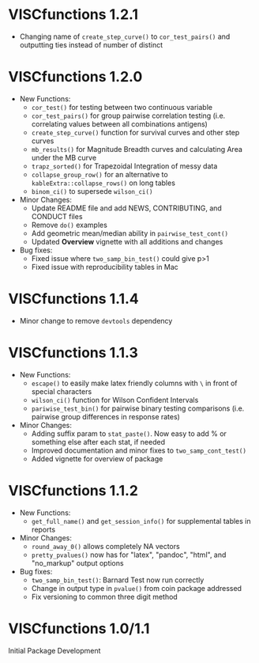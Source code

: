 # VISCfunctions 1.2.1

* Changing name of `create_step_curve()` to `cor_test_pairs()` and outputting ties instead of number of distinct


# VISCfunctions 1.2.0

* New Functions:
  * `cor_test()` for testing between two continuous variable 
  * `cor_test_pairs()` for group pairwise correlation testing (i.e. correlating values between all combinations antigens)
  * `create_step_curve()` function for survival curves and other step curves 
  * `mb_results()` for Magnitude Breadth curves and calculating Area under the MB curve
  * `trapz_sorted()` for Trapezoidal Integration of messy data
  * `collapse_group_row()` for an alternative to `kableExtra::collapse_rows()` on long tables
  * `binom_ci()` to supersede `wilson_ci()`
* Minor Changes:
  * Update README file and add NEWS, CONTRIBUTING, and CONDUCT files
  * Remove `do()` examples
  * Add geometric mean/median ability in `pairwise_test_cont()`
  * Updated **Overview** vignette with all additions and changes
* Bug fixes:
  * Fixed issue where `two_samp_bin_test()` could give p>1 
  * Fixed issue with reproducibility tables in Mac


# VISCfunctions 1.1.4

* Minor change to remove `devtools` dependency


# VISCfunctions 1.1.3

* New Functions:
  * `escape()` to easily make latex friendly columns with `\` in front of special characters
  * `wilson_ci()` function for Wilson Confident Intervals
  * `pariwise_test_bin()` for pairwise binary testing comparisons (i.e. pairwise group differences in response rates)
* Minor Changes:
  * Adding suffix param to `stat_paste()`. Now easy to add % or something else after each stat, if needed
  * Improved documentation and minor fixes to `two_samp_cont_test()`
  * Added vignette for overview of package
  
  
# VISCfunctions 1.1.2

* New Functions:
  * `get_full_name()` and `get_session_info()` for supplemental tables in reports
* Minor Changes:
  * `round_away_0()` allows completely NA vectors
  * `pretty_pvalues()` now has for "latex", "pandoc", "html", and "no_markup" output options
* Bug fixes:
  * `two_samp_bin_test()`: Barnard Test now run correctly
  * Change in output type in `pvalue()` from coin package addressed
  * Fix versioning to common three digit method 


# VISCfunctions 1.0/1.1

Initial Package Development
